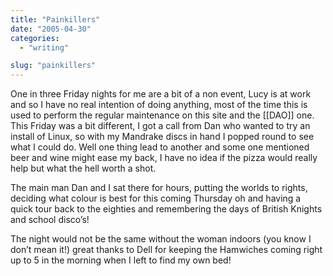 ```yaml
---
title: "Painkillers"
date: "2005-04-30"
categories:
  - "writing"

slug: "painkillers"
---
```


One in three Friday nights for me are a bit of a non event, Lucy is at work and so I have no real intention of doing anything, most of the time this is used to perform the regular maintenance on this site and the \[\[DAO\]\] one. This Friday was a bit different, I got a call from Dan who wanted to try an install of Linux, so with my Mandrake discs in hand I popped round to see what I could do. Well one thing lead to another and some one mentioned beer and wine might ease my back, I have no idea if the pizza would really help but what the hell worth a shot.
<!-- ![Dan the man](/images/dan.jpg)   -->
The main man Dan and I sat there for hours, putting the worlds to rights, deciding what colour is best for this coming Thursday oh and having a quick tour back to the eighties and remembering the days of British Knights and school disco’s!
<!-- ![Dell](/images/dell.jpg)   -->
The night would not be the same without the woman indoors (you know I don’t mean it!) great thanks to Dell for keeping the Hamwiches coming right up to 5 in the morning when I left to find my own bed!
